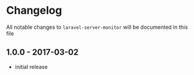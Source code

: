 # Changelog

All notable changes to `laravel-server-monitor` will be documented in this file

## 1.0.0 - 2017-03-02

- initial release
